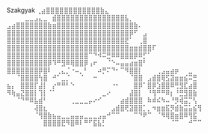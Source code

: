 Szakgyak
             ⢀⣴⣿⣿⣿⣿⣿⣿⣿⣿⣿⣿⣿⣿⣷⣄⠀⠀⠀⠀
⠀⠀⠀⠀⣀⣀⣠⣄⣀⠀⣾⣿⣿⣿⣿⣿⣿⣿⣿⣿⣿⣿⣿⣿⣿⣿⣧⡀⠀
⣠⣴⣿⣿⣿⣿⣿⣿⣿⣷⣶⣿⣿⣿⣿⣿⣿⣿⣿⣿⣿⣿⣿⣿⣿⣿⣿⣿⣷⠄⠀⠀
⣿⣿⣿⣿⣿⣿⣿⣿⣿⣿⣿⣿⣿⣿⣿⣿⣿⣿⣿⣿⣿⣿⣿⣿⣿⣿⣿⡿⠋⠀⣠⠀⠀
⣿⣿⣿⣿⣿⣿⣿⣿⣿⣿⣿⣿⣿⣿⣿⣿⣿⣿⣿⣿⣿⣿⣿⣿⣿⣿⣟⠁⠀⢀⣿⠀⠀
⣿⣿⣿⣿⣿⣿⣿⣿⣿⣿⣿⣿⣿⣿⣿⣿⣿⣿⣿⣿⣿⣿⣿⣿⣿⣿⣿⣶⣶⣾⣿⣿⠏⠀⠀
⣿⣿⣿⣿⣿⣿⣿⣿⣿⣿⣿⣿⣿⣿⣿⣿⣿⣿⠉⠙⠺⠭⣛⠿⠿⣿⣿⣿⡿⠿⡋⠁⠀⠀
⣿⣿⣿⣿⣿⣿⣿⣿⣿⡿⠹⠛⣻⠿⢿⣿⣿⡿⢠⠖⠀⠀⠈⠑⠤⣤⣤⣴⣶⣿⠃⠀⠀
⣿⣿⣿⣿⣿⣿⣿⡿⣿⠇⠀⢀⣄⡈⠐⠤⡀⠃⠀⠀⠴⡛⠍⠙⠂⠉⠻⣿⣿⡇⠀⠀⠀⢀⣠⣤⣴⡶⠀⠀⣀⠀⠀⠀⠀⠀
⠀⠀⠈⣿⣿⣿⣿⢳⣿⠀⠚⠁⣀⡈⠀⠀⠈⠀⠀⠒⠀⠀⠀⠀⠀⠀⠀⠈⣿⣿⠀⣠⣾⣿⢿⣫⣽⣶⣶⣮⠭⣛
⣦⡄⠀⣿⣿⣿⡏⣼⡇⠀⡔⠛⠛⠃⠑⠀⠀⠀⠀⠀⠀⠀⠀⠐⠂⠀⠀⠀⣿⡿⠁⣿⡿⣱⣿⣿⠿⢛⣻⣏⣴⣿
⠻⢷⣤⣝⣿⣿⡇⢹⡇⠈⠁⠀⠀⠀⠀⠀⠀⠀⠀⠀⠀⣀⠔⠀⠀⠀⠀⣼⣿⡇⠀⠘⢻⠛⠛⠿⡆⠘⣛⣻⣿⣷
⠀⠀⠈⠙⠛⠿⣧⣾⠃⠀⠀⠀⠀⠀⢀⣀⣀⣀⡤⠔⠊⠀⠀⠀⠀⣴⣾⣿⣿⣿⠀⠷⠾⠮⠳⠤⠘⡻⢾⣭⡉⢣
⠀⠀⠀⠀⠀⠀⢼⣿⣆⠀⠀⠀⠀⠀⠀⠀⠀⠀⠀⠀⠀⠀⠀⣠⣾⣿⢟⣽⣿⣿⡁⡀⠲⣶⣶⣯⡻⣾⣷⣭⣥⣮⢻
⠀⠀⠀⠀⠀⠀⠈⢻⣿⣷⣦⣤⣀⣀⣤⣤⣤⣀⣀⣀⣠⣤⠚⠉⠉⠀⠀⠀⠉⠙⠟⠉⠀⠈⠻⢿⣿⣶⣿⠿⢻⣯
⠀⠀⠀⠀⠀⠀⠀⠀⣿⣿⣿⣿⣟⠻⣿⠿⠇⠛⠋⣯⣧⡃⠀⠀⠀⠀⠀⠀⠀⠀⠀⠀⠀⠀⠀⠀⠈⠉⠀⠀⠚⠉⠉
